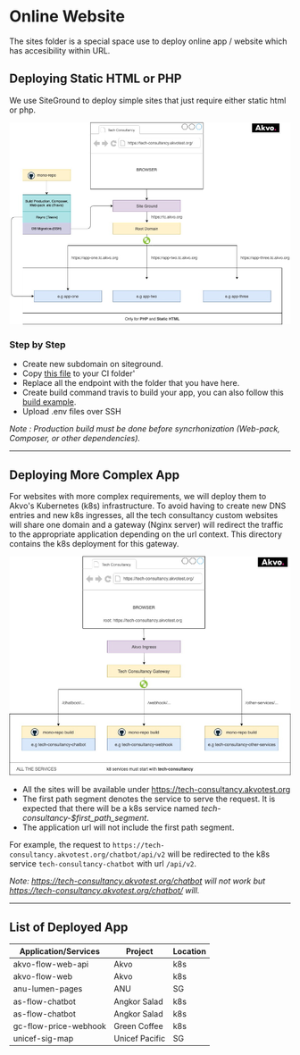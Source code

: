 # Online Website

The sites folder is a special space use to deploy online app / website which has accesibility within URL.

## Deploying Static HTML or PHP

We use SiteGround to deploy simple sites that just require either static html or php.


![siteground](https://raw.githubusercontent.com/dedenbangkit/gambar/master/siteground.jpg)


### Step by Step

- Create new subdomain on siteground.
- Copy [this file](https://github.com/akvo/akvo-tech-consultancy/blob/master/sites/unicef-sig-map/ci/deploy.sh) to your CI folder'
- Replace all the endpoint with the folder that you have here.
- Create build command travis to build your app, you can also follow this [build example](https://github.com/akvo/akvo-tech-consultancy/blob/master/sites/unicef-sig-map/ci/build.sh).
- Upload .env files over SSH

_Note : Production build must be done before syncrhonization (Web-pack, Composer, or other dependencies)._

-----------------------

## Deploying More Complex App

For websites with more complex requirements, we will deploy them to Akvo's Kubernetes (k8s) infrastructure. 
To avoid having to create new DNS entries and new k8s ingresses, all the tech consultancy custom websites will share one
domain and a gateway (Nginx server) will redirect the traffic to the appropriate application depending on the url context.
This directory contains the k8s deployment for this gateway.

![k8s](https://raw.githubusercontent.com/dedenbangkit/gambar/master/k8s.jpg)

- All the sites will be available under https://tech-consultancy.akvotest.org
- The first path segment denotes the service to serve the request. It is expected that there will be a k8s service named *tech-consultancy-$first_path_segment*.
- The application url will not include the first path segment.

For example, the request to ```https://tech-consultancy.akvotest.org/chatbot/api/v2``` will be redirected to the k8s service
```tech-consultancy-chatbot``` with url ```/api/v2```.

_Note: https://tech-consultancy.akvotest.org/chatbot will not work but https://tech-consultancy.akvotest.org/chatbot/ will._

-------------------------

## List of Deployed App


|Application/Services|Project|Location|
|---------|-----|------|
|akvo-flow-web-api|Akvo|k8s|
|akvo-flow-web|Akvo|k8s|
|anu-lumen-pages|ANU|SG|
|as-flow-chatbot|Angkor Salad|k8s|
|as-flow-chatbot|Angkor Salad|k8s|
|gc-flow-price-webhook|Green Coffee|k8s|
|unicef-sig-map|Unicef Pacific|SG|

